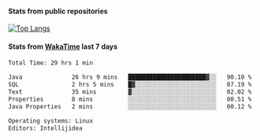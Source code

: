 #### Stats from public repositories

[![Top Langs](https://github-readme-stats.vercel.app/api/top-langs/?username=hyoghurt&layout=compact&exclude_repo=multiserver,docker_compose&langs_count=6)](https://github.com/anuraghazra/github-readme-stats)

#### Stats from [WakaTime](https://wakatime.com/@hyoghurt) last 7 days
<!--START_SECTION:waka-->

```txt
Total Time: 29 hrs 1 min

Java              26 hrs 9 mins   ██████████████████████▓░░   90.10 %
SQL               2 hrs 5 mins    █▓░░░░░░░░░░░░░░░░░░░░░░░   07.19 %
Text              35 mins         ▓░░░░░░░░░░░░░░░░░░░░░░░░   02.02 %
Properties        8 mins          ░░░░░░░░░░░░░░░░░░░░░░░░░   00.51 %
Java Properties   2 mins          ░░░░░░░░░░░░░░░░░░░░░░░░░   00.12 %

Operating systems: Linux
Editors: Intellijidea
```

<!--END_SECTION:waka-->
